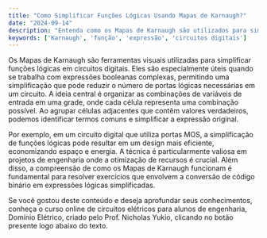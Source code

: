 ```yaml
---
title: "Como Simplificar Funções Lógicas Usando Mapas de Karnaugh?"
date: "2024-09-14"
description: "Entenda como os Mapas de Karnaugh são utilizados para simplificar funções lógicas em circuitos digitais."
keywords: ['Karnaugh', 'função', 'expressão', 'circuitos digitais']
---
```


Os Mapas de Karnaugh são ferramentas visuais utilizadas para simplificar funções lógicas em circuitos digitais. Eles são especialmente úteis quando se trabalha com expressões booleanas complexas, permitindo uma simplificação que pode reduzir o número de portas lógicas necessárias em um circuito. A ideia central é organizar as combinações de variáveis de entrada em uma grade, onde cada célula representa uma combinação possível. Ao agrupar células adjacentes que contêm valores verdadeiros, podemos identificar termos comuns e simplificar a expressão original.

Por exemplo, em um circuito digital que utiliza portas MOS, a simplificação de funções lógicas pode resultar em um design mais eficiente, economizando espaço e energia. A técnica é particularmente valiosa em projetos de engenharia onde a otimização de recursos é crucial. Além disso, a compreensão de como os Mapas de Karnaugh funcionam é fundamental para resolver exercícios que envolvem a conversão de código binário em expressões lógicas simplificadas.

Se você gostou deste conteúdo e deseja aprofundar seus conhecimentos, conheça o curso online de circuitos elétricos para alunos de engenharia, Domínio Elétrico, criado pelo Prof. Nicholas Yukio, clicando no botão presente logo abaixo do texto.